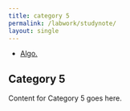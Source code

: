 ```yaml
---
title: category 5
permalink: /labwork/studynote/
layout: single
---
```


- [  Algo. ](#category-5)


## Category 5
Content for Category 5 goes here.

